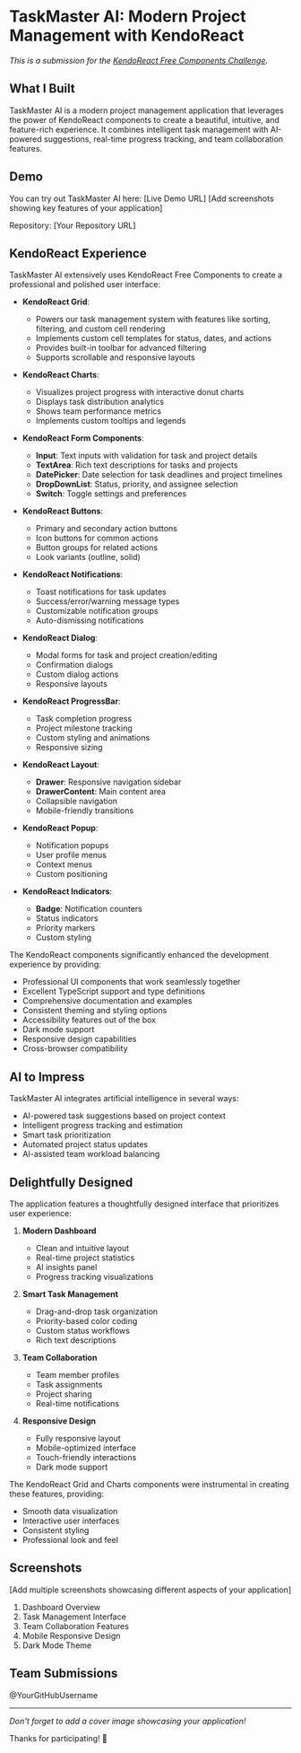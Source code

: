 # TaskMaster AI: Modern Project Management with KendoReact

*This is a submission for the [KendoReact Free Components Challenge](https://dev.to/challenges/kendoreact).*

## What I Built

TaskMaster AI is a modern project management application that leverages the power of KendoReact components to create a beautiful, intuitive, and feature-rich experience. It combines intelligent task management with AI-powered suggestions, real-time progress tracking, and team collaboration features.

## Demo

You can try out TaskMaster AI here: [Live Demo URL]
[Add screenshots showing key features of your application]

Repository: [Your Repository URL]

## KendoReact Experience

TaskMaster AI extensively uses KendoReact Free Components to create a professional and polished user interface:

- **KendoReact Grid**: 
  - Powers our task management system with features like sorting, filtering, and custom cell rendering
  - Implements custom cell templates for status, dates, and actions
  - Provides built-in toolbar for advanced filtering
  - Supports scrollable and responsive layouts

- **KendoReact Charts**: 
  - Visualizes project progress with interactive donut charts
  - Displays task distribution analytics
  - Shows team performance metrics
  - Implements custom tooltips and legends

- **KendoReact Form Components**:
  - **Input**: Text inputs with validation for task and project details
  - **TextArea**: Rich text descriptions for tasks and projects
  - **DatePicker**: Date selection for task deadlines and project timelines
  - **DropDownList**: Status, priority, and assignee selection
  - **Switch**: Toggle settings and preferences

- **KendoReact Buttons**: 
  - Primary and secondary action buttons
  - Icon buttons for common actions
  - Button groups for related actions
  - Look variants (outline, solid)

- **KendoReact Notifications**: 
  - Toast notifications for task updates
  - Success/error/warning message types
  - Customizable notification groups
  - Auto-dismissing notifications

- **KendoReact Dialog**: 
  - Modal forms for task and project creation/editing
  - Confirmation dialogs
  - Custom dialog actions
  - Responsive layouts

- **KendoReact ProgressBar**: 
  - Task completion progress
  - Project milestone tracking
  - Custom styling and animations
  - Responsive sizing

- **KendoReact Layout**: 
  - **Drawer**: Responsive navigation sidebar
  - **DrawerContent**: Main content area
  - Collapsible navigation
  - Mobile-friendly transitions

- **KendoReact Popup**:
  - Notification popups
  - User profile menus
  - Context menus
  - Custom positioning

- **KendoReact Indicators**:
  - **Badge**: Notification counters
  - Status indicators
  - Priority markers
  - Custom styling

The KendoReact components significantly enhanced the development experience by providing:
- Professional UI components that work seamlessly together
- Excellent TypeScript support and type definitions
- Comprehensive documentation and examples
- Consistent theming and styling options
- Accessibility features out of the box
- Dark mode support
- Responsive design capabilities
- Cross-browser compatibility

## AI to Impress

TaskMaster AI integrates artificial intelligence in several ways:
- AI-powered task suggestions based on project context
- Intelligent progress tracking and estimation
- Smart task prioritization
- Automated project status updates
- AI-assisted team workload balancing

## Delightfully Designed

The application features a thoughtfully designed interface that prioritizes user experience:

1. **Modern Dashboard**
   - Clean and intuitive layout
   - Real-time project statistics
   - AI insights panel
   - Progress tracking visualizations

2. **Smart Task Management**
   - Drag-and-drop task organization
   - Priority-based color coding
   - Custom status workflows
   - Rich text descriptions

3. **Team Collaboration**
   - Team member profiles
   - Task assignments
   - Project sharing
   - Real-time notifications

4. **Responsive Design**
   - Fully responsive layout
   - Mobile-optimized interface
   - Touch-friendly interactions
   - Dark mode support

The KendoReact Grid and Charts components were instrumental in creating these features, providing:
- Smooth data visualization
- Interactive user interfaces
- Consistent styling
- Professional look and feel

## Screenshots

[Add multiple screenshots showcasing different aspects of your application]

1. Dashboard Overview
2. Task Management Interface
3. Team Collaboration Features
4. Mobile Responsive Design
5. Dark Mode Theme

## Team Submissions

@YourGitHubUsername

---

*Don't forget to add a cover image showcasing your application!*

Thanks for participating! 🚀